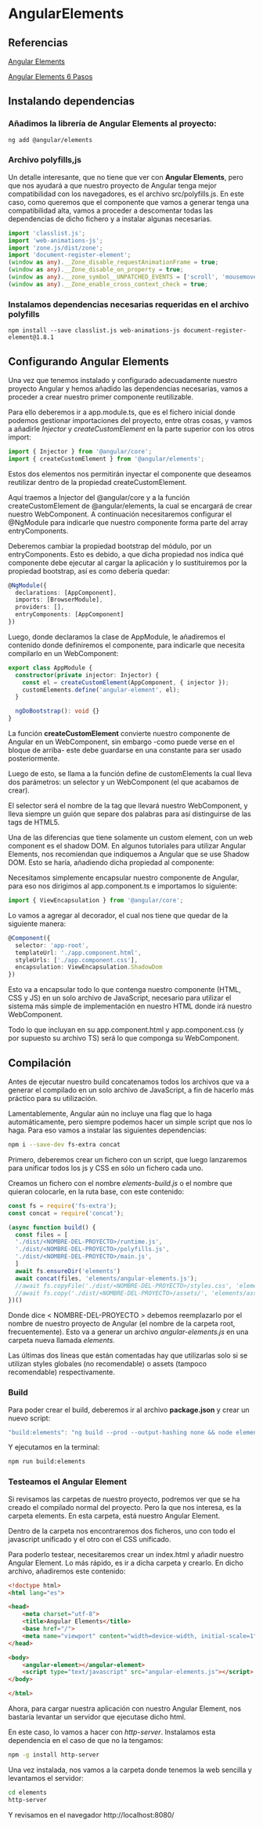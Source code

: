 # AngularElements

## Referencias
[Angular Elements](https://www.moldeointeractive.com.ar/blog/moldeo-interactive-1/post/implementar-angular-elements-635#:~:text=Una%20de%20las%20herramientas%20que,con%20o%20sin%20otros%20frameworks.)

[Angular Elements 6 Pasos](https://enmilocalfunciona.io/crea-tu-primer-componente-con-angular-elements-en-6-pasos/)

## Instalando dependencias
### Añadimos la librería de Angular Elements al proyecto:
```bash
ng add @angular/elements
```

### Archivo polyfills,js
Un detalle interesante, que no tiene que ver con **Angular Elements**, pero que nos ayudará a que nuestro proyecto de Angular tenga mejor compatibilidad con los navegadores, es el archivo src/polyfills.js. En este caso, como queremos que el componente que vamos a generar tenga una compatibilidad alta, vamos a proceder a descomentar todas las dependencias de dicho fichero y a instalar algunas necesarias.

```ts
import 'classlist.js';
import 'web-animations-js';
import 'zone.js/dist/zone';
import 'document-register-element';
(window as any).__Zone_disable_requestAnimationFrame = true;
(window as any).__Zone_disable_on_property = true;
(window as any).__zone_symbol__UNPATCHED_EVENTS = ['scroll', 'mousemove'];
(window as any).__Zone_enable_cross_context_check = true;

```
### Instalamos dependencias necesarias requeridas en el archivo polyfills
```
npm install --save classlist.js web-animations-js document-register-element@1.8.1
```

## Configurando Angular Elements
Una vez que tenemos instalado y configurado adecuadamente nuestro proyecto Angular y hemos añadido las dependencias necesarias, vamos a proceder a crear nuestro primer componente reutilizable.

Para ello deberemos ir a app.module.ts, que es el fichero inicial donde podemos gestionar importaciones del proyecto, entre otras cosas, y vamos a añadirle *Injector* y *createCustomElement* en la parte superior con los otros import:

```ts
import { Injector } from '@angular/core';  
import { createCustomElement } from '@angular/elements';
```
Estos dos elementos nos permitirán inyectar el componente que deseamos reutilizar dentro de la propiedad createCustomElement.

Aquí traemos a Injector del @angular/core y a la función createCustomElement de @angular/elements, la cual se encargará de crear nuestro WebComponent. A continuación necesitaremos configurar el @NgModule para indicarle que nuestro componente forma parte del array entryComponents.

Deberemos cambiar la propiedad bootstrap del módulo, por un entryComponents. Esto es debido, a que dicha propiedad nos indica qué componente debe ejecutar al cargar la aplicación y lo sustituiremos por la propiedad bootstrap, así es como debería quedar:

```ts
@NgModule({
  declarations: [AppComponent],
  imports: [BrowserModule],
  providers: [],
  entryComponents: [AppComponent]
})
```

Luego, donde declaramos la clase de AppModule, le añadiremos el contenido donde definiremos el componente, para indicarle que necesita compilarlo en un WebComponent:

```ts
export class AppModule {
  constructor(private injector: Injector) {
    const el = createCustomElement(AppComponent, { injector });
    customElements.define('angular-element', el);
  }

  ngDoBootstrap(): void {}
}
```

La función **createCustomElement** convierte nuestro componente de Angular en un WebComponent, sin embargo -como puede verse en el bloque de arriba- este debe guardarse en una constante para ser usado posteriormente.

Luego de esto, se llama a la función define de customElements la cual lleva dos parámetros: un selector y un WebComponent (el que acabamos de crear).

El selector será el nombre de la tag que llevará nuestro WebComponent, y lleva siempre un guión que separe dos palabras para así distinguirse de las tags de HTML5.

Una de las diferencias que tiene solamente un custom element, con un web component es el shadow DOM. En algunos tutoriales para utilizar Angular Elements, nos recomiendan que indiquemos a Angular que se use Shadow DOM. Esto se haría, añadiendo dicha propiedad al componente:

Necesitamos simplemente encapsular nuestro componente de Angular, para eso nos dirigimos al app.component.ts e importamos lo siguiente:

```ts
import { ViewEncapsulation } from '@angular/core';
```

Lo vamos a agregar al decorador, el cual nos tiene que quedar de la siguiente manera:

```ts
@Component({
  selector: 'app-root',
  templateUrl: './app.component.html',
  styleUrls: ['./app.component.css'],
  encapsulation: ViewEncapsulation.ShadowDom
})
```

Esto va a encapsular todo lo que contenga nuestro componente (HTML, CSS y JS) en un solo archivo de JavaScript, necesario para utilizar el sistema más simple de implementación en nuestro HTML donde irá nuestro WebComponent.

Todo lo que incluyan en su app.component.html y app.component.css (y por supuesto su archivo TS) será lo que componga su WebComponent.

## Compilación

Antes de ejecutar nuestro build concatenamos todos los archivos que va a generar el compilado en un solo archivo de JavaScript, a fin de hacerlo más práctico para su utilización.

Lamentablemente, Angular aún no incluye una flag que lo haga automáticamente, pero siempre podemos hacer un simple script que nos lo haga. Para eso vamos a instalar las siguientes dependencias:

```sh
npm i --save-dev fs-extra concat
```

Primero, deberemos crear un fichero con un script, que luego lanzaremos para unificar todos los js y CSS en sólo un fichero cada uno.

Creamos un fichero con el nombre *elements-build.js* o el nombre que quieran colocarle, en la ruta base, con este contenido:

```js
const fs = require('fs-extra');
const concat = require('concat');

(async function build() {
  const files = [
  './dist/<NOMBRE-DEL-PROYECTO>/runtime.js',
  './dist/<NOMBRE-DEL-PROYECTO>/polyfills.js',
  './dist/<NOMBRE-DEL-PROYECTO>/main.js',
  ]
  await fs.ensureDir('elements')
  await concat(files, 'elements/angular-elements.js');
  //await fs.copyFile('./dist/<NOMBRE-DEL-PROYECTO>/styles.css', 'elements/styles.css')
  //await fs.copy('./dist/<NOMBRE-DEL-PROYECTO>/assets/', 'elements/assets/' )
})()
```

Donde dice < NOMBRE-DEL-PROYECTO > debemos reemplazarlo por el nombre de nuestro proyecto de Angular (el nombre de la carpeta root, frecuentemente). Esto va a generar un archivo *angular-elements.js* en una carpeta nueva llamada *elements*.

Las últimas dos líneas que están comentadas hay que utilizarlas solo si se utilizan styles globales (no recomendable) o assets (tampoco recomendable) respectivamente.

### Build
Para poder crear el build, deberemos ir al archivo **package.json** y crear un nuevo script:

```js
"build:elements": "ng build --prod --output-hashing none && node elements-build.js"
```

Y ejecutamos en la terminal:

```sh
npm run build:elements
```

### Testeamos el Angular Element
Si revisamos las carpetas de nuestro proyecto, podremos ver que se ha creado el compilado normal del proyecto. Pero la que nos interesa, es la carpeta elements. En esta carpeta, está nuestro Angular Element.

Dentro de la carpeta nos encontraremos dos ficheros, uno con todo el javascript unificado y el otro con el CSS unificado.

Para poderlo testear, necesitaremos crear un index.html y añadir nuestro Angular Element. Lo más rápido, es ir a dicha carpeta y crearlo. En dicho archivo, añadiremos este contenido:

```html
<!doctype html>  
<html lang="es">

<head>  
    <meta charset="utf-8">
    <title>Angular Elements</title>
    <base href="/">
    <meta name="viewport" content="width=device-width, initial-scale=1">
</head>

<body>  
    <angular-element></angular-element>
    <script type="text/javascript" src="angular-elements.js"></script>
</body>

</html> 
```

Ahora, para cargar nuestra aplicación con nuestro Angular Element, nos bastaría levantar un servidor que ejecutase dicho html.

En este caso, lo vamos a hacer con *http-server*. Instalamos esta dependencia en el caso de que no la tengamos:

```sh
npm -g install http-server
```

Una vez instalada, nos vamos a la carpeta donde tenemos la web sencilla y levantamos el servidor:

```sh
cd elements  
http-server
```

Y revisamos en el navegador http://localhost:8080/ 

